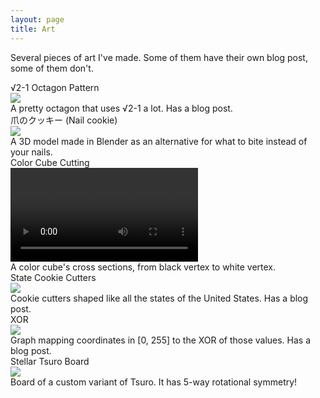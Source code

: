 ```yaml
---
layout: page
title: Art
---
```


Several pieces of art I've made. Some of them have their own blog post, some of them don't.

<div class="art-display">
    <div>
        <div class="art-title">√2-1 Octagon Pattern</div>
        <a href="{{ "/2024/05/02/sqrt-2-minus-1.html" | relative_url }}">
            <img class="center-img" src="{{ "/assets/posts/sqrt-2-minus-1/pretty-octagon.png" | relative_url }}"/>
        </a>
        <div class="caption">A pretty octagon that uses √2-1 a lot. Has a blog post.</div>
    </div>
    <div>
        <div class="art-title">爪のクッキー (Nail cookie)</div>
        <a href="{{ "/art/爪.png" | relative_url }}">
            <img class="center-img" src="{{ "/art/爪.png" | relative_url }}"/>
        </a>
        <div class="caption">A 3D model made in Blender as an alternative for what to bite instead of your nails.</div>
    </div>
    <div>
        <div class="art-title">Color Cube Cutting</div>
        <a href="{{ "/art/cube-cut.mp4" | relative_url }}">
            <video class="center-img" src="{{ "/art/cube-cut.mp4" | relative_url }}"/>
        </a>
        <div class="caption">A color cube's cross sections, from black vertex to white vertex.</div>
    </div>
    <div>
        <div class="art-title">State Cookie Cutters</div>
        <a href="{{ "/2024/05/13/state-cutters.html" | relative_url }}">
            <img class="center-img" src="{{ "/assets/posts/state-cutters/all-state-cutters.png" | relative_url }}"/>
        </a>
        <div class="caption">Cookie cutters shaped like all the states of the United States. Has a blog post.</div>
    </div>
    <div>
        <div class="art-title">XOR</div>
        <a href="{{ "/2024/01/07/binary-operation-pictures.html" | relative_url }}">
            <img class="center-img" src="{{ "/art/xor.png" | relative_url }}"/>
        </a>
        <div class="caption">Graph mapping coordinates in [0, 255] to the XOR of those values. Has a blog post.</div>
    </div>
    <div>
        <div class="art-title">Stellar Tsuro Board</div>
        <a href="{{ "/art/stellar-tsuro.png" | relative_url }}">
            <img class="center-img" src="{{ "/art/stellar-tsuro-small.png" | relative_url }}"/>
        </a>
        <div class="caption">Board of a custom variant of Tsuro. It has 5-way rotational symmetry!</div>
    </div>
</div>
<br>